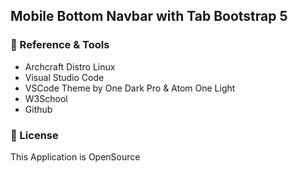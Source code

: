 ## Mobile Bottom Navbar with Tab Bootstrap 5

### 🔭 Reference & Tools
- Archcraft Distro Linux
- Visual Studio Code
- VSCode Theme by One Dark Pro & Atom One Light
- W3School
- Github

### 🔐 License
This Application is OpenSource
